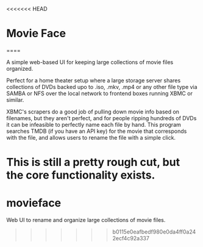 <<<<<<< HEAD
# Movie Face
====

A simple web-based UI for keeping large collections of movie files organized.

Perfect for a home theater setup where a large storage server shares collections of DVDs backed upo to .iso, .mkv, .mp4 or any other file type via SAMBA or NFS over the local network to frontend boxes running XBMC or similar.

XBMC's scrapers do a good job of pulling down movie info based on filenames, but they aren't perfect, and for people ripping hundreds of DVDs it can be infeasible to perfectly name each file by hand.  This program searches TMDB (if you have an API key) for the movie that corresponds with the file, and allows users to rename the file with a simple click.

This is still a pretty rough cut, but the core functionality exists.
=======
movieface
=========

Web UI to rename and organize large collections of movie files.
>>>>>>> b0115e0eafbedf980e0da4ff0a242ecf4c92a337
